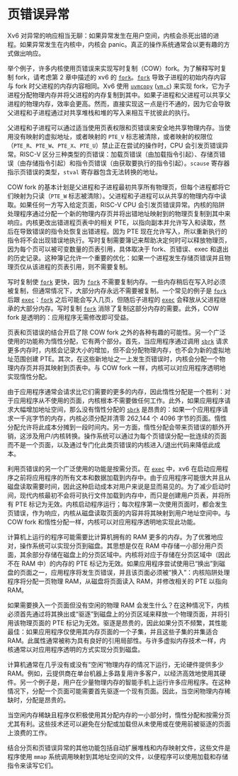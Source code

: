 # 页错误异常

Xv6 对异常的响应相当无聊：如果异常发生在用户空间，内核会杀死出错的进程。如果异常发生在内核中，内核会 panic。真正的操作系统通常会以更有趣的方式做出响应。

举个例子，许多内核使用页错误来实现写时复制（COW）fork。为了解释写时复制 fork，请考虑第 2 章中描述的 xv6 的 [`fork`](/source/xv6-riscv/user/user.h.md)。[`fork`](/source/xv6-riscv/user/user.h.md) 导致子进程的初始内存内容与 fork 时父进程的内存内容相同。Xv6 使用 [`uvmcopy`](/source/xv6-riscv/kernel/defs.h.md) ([`vm.c`](/source/xv6-riscv/kernel/vm.c.md)) 来实现 fork，它为子进程分配物理内存并将父进程的内存复制到其中。如果子进程和父进程可以共享父进程的物理内存，效率会更高。然而，直接实现这一点是行不通的，因为它会导致父进程和子进程通过对共享堆栈和堆的写入来相互干扰彼此的执行。

父进程和子进程可以通过适当使用页表权限和页错误来安全地共享物理内存。当使用没有映射的虚拟地址，或者映射的 `PTE_V` 标志被清除，或者映射的权限位（`PTE_R`、`PTE_W`、`PTE_X`、`PTE_U`）禁止正在尝试的操作时，CPU 会引发页错误异常。RISC-V 区分三种类型的页错误：加载页错误（由加载指令引起）、存储页错误（由存储指令引起）和指令页错误（由获取要执行的指令引起）。`scause` 寄存器指示页错误的类型，`stval` 寄存器包含无法转换的地址。

COW fork 的基本计划是父进程和子进程最初共享所有物理页，但每个进程都将它们映射为只读（`PTE_W` 标志被清除）。父进程和子进程可以从共享的物理内存中读取。如果任何一方写入给定页面，RISC-V CPU 会引发页错误异常。内核的陷阱处理程序通过分配一个新的物理内存页并将出错地址映射到的物理页复制到其中来响应。内核更改出错进程页表中的相关 PTE，以指向副本并允许写入和读取，然后在导致错误的指令处恢复出错进程。因为 PTE 现在允许写入，所以重新执行的指令将不会出现错误地执行。写时复制需要簿记来帮助决定何时可以释放物理页，因为每个页可以被可变数量的页表引用，具体取决于 fork、页错误、exec 和退出的历史记录。这种簿记允许一个重要的优化：如果一个进程发生存储页错误并且物理页仅从该进程的页表引用，则不需要复制。

写时复制使 [`fork`](/source/xv6-riscv/user/user.h.md) 更快，因为 [`fork`](/source/xv6-riscv/user/user.h.md) 不需要复制内存。一些内存稍后在写入时必须被复制，但通常情况下，大部分内存永远不需要被复制。一个常见的例子是 [`fork`](/source/xv6-riscv/user/user.h.md) 后跟 [`exec`](/source/xv6-riscv/user/user.h.md)：[`fork`](/source/xv6-riscv/user/user.h.md) 之后可能会写入几页，但随后子进程的 [`exec`](/source/xv6-riscv/user/user.h.md) 会释放从父进程继承的大部分内存。写时复制 [`fork`](/source/xv6-riscv/user/user.h.md) 消除了复制这部分内存的需要。此外，COW fork 是透明的：应用程序无需修改即可受益。

页表和页错误的结合开启了除 COW fork 之外的各种有趣的可能性。另一个广泛使用的功能称为惰性分配，它有两个部分。首先，当应用程序通过调用 [`sbrk`](/source/xv6-riscv/user/usertests.c.md#sbrk-user-usertests-c) 请求更多内存时，内核会记录大小的增加，但不会分配物理内存，也不会为新的虚拟地址范围创建 PTE。其次，在这些新地址之一上发生页错误时，内核会分配一个物理内存页并将其映射到页表中。与 COW fork 一样，内核可以对应用程序透明地实现惰性分配。

由于应用程序通常会请求比它们需要的更多的内存，因此惰性分配是一个胜利：对于应用程序从不使用的页面，内核根本不需要做任何工作。此外，如果应用程序请求大幅增加地址空间，那么没有惰性分配的 [`sbrk`](/source/xv6-riscv/user/usertests.c.md#sbrk-user-usertests-c) 是昂贵的：如果一个应用程序请求一千兆字节的内存，内核必须分配并清零 262,144 个 4096 字节的页面。惰性分配允许将此成本分摊到一段时间内。另一方面，惰性分配会带来页错误的额外开销，这涉及用户/内核转换。操作系统可以通过为每个页错误分配一批连续的页面而不是一个页面，以及通过专门化此类页错误的内核进入/退出代码来降低此成本。

利用页错误的另一个广泛使用的功能是按需分页。在 [`exec`](/source/xv6-riscv/user/user.h.md) 中，xv6 在启动应用程序之前将应用程序的所有文本和数据加载到内存中。由于应用程序可能很大并且从磁盘读取需要时间，因此这种启动成本对用户来说是显而易见的。为了减少启动时间，现代内核最初不会将可执行文件加载到内存中，而只是创建用户页表，并将所有 PTE 标记为无效。内核启动程序运行；每次程序第一次使用页面时，都会发生页错误，作为响应，内核从磁盘读取页面的内容并将其映射到用户地址空间中。与 COW fork 和惰性分配一样，内核可以对应用程序透明地实现此功能。

计算机上运行的程序可能需要比计算机拥有的 RAM 更多的内存。为了优雅地应对，操作系统可以实现分页到磁盘。其思想是仅在 RAM 中存储一小部分用户页面，其余部分存储在磁盘上的分页区域中。内核将对应于存储在分页区域中（因此不在 RAM 中）的内存的 PTE 标记为无效。如果应用程序尝试使用已“换出”到磁盘的页面之一，应用程序将发生页错误，并且该页面必须被“换入”：内核陷阱处理程序将分配一页物理 RAM，从磁盘将页面读入 RAM，并修改相关的 PTE 以指向 RAM。

如果需要换入一个页面但没有空闲的物理 RAM 会发生什么？在这种情况下，内核必须首先通过将其换出或“驱逐”到磁盘上的分页区域来释放一个物理页面，并将引用该物理页面的 PTE 标记为无效。驱逐是昂贵的，因此如果分页不频繁，其性能最佳：如果应用程序仅使用其内存页面的一个子集，并且这些子集的并集适合 RAM。此属性通常被称为具有良好的引用局部性。与许多虚拟内存技术一样，内核通常以对应用程序透明的方式实现分页到磁盘。

计算机通常在几乎没有或没有“空闲”物理内存的情况下运行，无论硬件提供多少 RAM。例如，云提供商在单台机器上多路复用许多客户，以经济高效地使用其硬件。另一个例子是，用户在少量物理内存的智能手机上运行许多应用程序。在这种情况下，分配一个页面可能需要首先驱逐一个现有页面。因此，当空闲物理内存稀缺时，分配是昂贵的。

当空闲内存稀缺且程序仅积极使用其分配内存的一小部分时，惰性分配和按需分页尤其有利。这些技术还可以避免在分配或加载但从未使用或在使用前被驱逐的页面上浪费的工作。

结合分页和页错误异常的其他功能包括自动扩展堆栈和内存映射文件，这些文件是程序使用 `mmap` 系统调用映射到其地址空间的文件，以便程序可以使用加载和存储指令来读写它们。